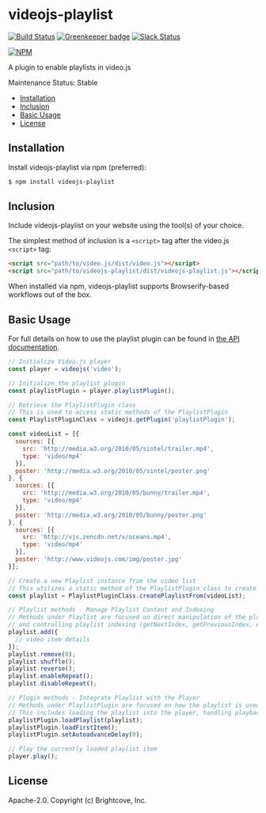 # videojs-playlist

[![Build Status](https://travis-ci.org/brightcove/videojs-playlist.svg?branch=master)](https://travis-ci.org/brightcove/videojs-playlist)
[![Greenkeeper badge](https://badges.greenkeeper.io/brightcove/videojs-playlist.svg)](https://greenkeeper.io/)
[![Slack Status](http://slack.videojs.com/badge.svg)](http://slack.videojs.com)

[![NPM](https://nodei.co/npm/videojs-playlist.png?downloads=true&downloadRank=true)](https://nodei.co/npm/videojs-playlist/)

A plugin to enable playlists in video.js

Maintenance Status: Stable

<!-- START doctoc generated TOC please keep comment here to allow auto update -->
<!-- DON'T EDIT THIS SECTION, INSTEAD RE-RUN doctoc TO UPDATE -->


- [Installation](#installation)
- [Inclusion](#inclusion)
- [Basic Usage](#basic-usage)
- [License](#license)

<!-- END doctoc generated TOC please keep comment here to allow auto update -->

## Installation

Install videojs-playlist via npm (preferred):

```sh
$ npm install videojs-playlist
```

## Inclusion

Include videojs-playlist on your website using the tool(s) of your choice.

The simplest method of inclusion is a `<script>` tag after the video.js `<script>` tag:

```html
<script src="path/to/video.js/dist/video.js"></script>
<script src="path/to/videojs-playlist/dist/videojs-playlist.js"></script>
```

When installed via npm, videojs-playlist supports Browserify-based workflows out of the box.

## Basic Usage

For full details on how to use the playlist plugin can be found in [the API documentation](docs/api.md).

```js
// Initialize Video.js player
const player = videojs('video');

// Initialize the playlist plugin
const playlistPlugin = player.playlistPlugin();

// Retrieve the PlaylistPlugin class
// This is used to access static methods of the PlaylistPlugin
const PlaylistPluginClass = videojs.getPlugin('playlistPlugin');

const videoList = [{
  sources: [{
    src: 'http://media.w3.org/2010/05/sintel/trailer.mp4',
    type: 'video/mp4'
  }],
  poster: 'http://media.w3.org/2010/05/sintel/poster.png'
}, {
  sources: [{
    src: 'http://media.w3.org/2010/05/bunny/trailer.mp4',
    type: 'video/mp4'
  }],
  poster: 'http://media.w3.org/2010/05/bunny/poster.png'
}, {
  sources: [{
    src: 'http://vjs.zencdn.net/v/oceans.mp4',
    type: 'video/mp4'
  }],
  poster: 'http://www.videojs.com/img/poster.jpg'
}];

// Create a new Playlist instance from the video list
// This utilizes a static method of the PlaylistPlugin class to create a Playlist instance
const playlist = PlaylistPluginClass.createPlaylistFrom(videoList);

// Playlist methods - Manage Playlist Content and Indexing
// Methods under Playlist are focused on direct manipulation of the playlist content (add, remove, shuffle, reverse etc)
// and controlling playlist indexing (getNextIndex, getPreviousIndex, enableRepeat, disableRepeat, etc), but not how the player uses the playlist
playlist.add({
  // video item details
});
playlist.remove(0);
playlist.shuffle();
playlist.reverse();
playlist.enableRepeat();
playlist.disableRepeat();

// Plugin methods - Integrate Playlist with the Player
// Methods under PlaylistPlugin are focused on how the playlist is used by the player
// This includes loading the playlist into the player, handling playback, and setting auto-advance behavior
playlistPlugin.loadPlaylist(playlist);
playlistPlugin.loadFirstItem();
playlistPlugin.setAutoadvanceDelay(0);

// Play the currently loaded playlist item
player.play();
```

## License

Apache-2.0. Copyright (c) Brightcove, Inc.
